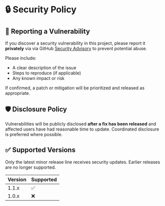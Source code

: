 # 🔒 Security Policy

## 🚨 Reporting a Vulnerability

If you discover a security vulnerability in this project, please report it **privately** via via GitHub [Security Advisory](https://github.com/VIPnytt/Frekvens/security/advisories/new) to prevent potential abuse.

Please include:

- A clear description of the issue
- Steps to reproduce (if applicable)
- Any known impact or risk

If confirmed, a patch or mitigation will be prioritized and released as appropriate.

## 🛡️ Disclosure Policy

Vulnerabilities will be publicly disclosed **after a fix has been released** and affected users have had reasonable time to update. Coordinated disclosure is preferred where possible.

## ✅ Supported Versions

Only the latest minor release line receives security updates.
Earlier releases are no longer supported.

| Version | Supported          |
|---------|--------------------|
| 1.1.x   | :white_check_mark: |
| 1.0.x   | :x:                |
